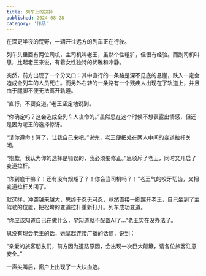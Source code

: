 ```yaml
---
title: 列车上的抉择
published: 2024-08-28
category: '作品'
---
```


在深更半夜的荒野，一辆开往远方的列车正在行驶。

列车头里面有两位司机，主司机叫老王，虽然个性粗犷，但很有经验。而副司机叫思，比起老王来说，有着女性独特的优雅和冷静。

突然，前方出现了一个分叉口：其中直行的一条路是深不见底的悬崖，跌入一定会造成全列车的人员死亡。而另外右转的一条路有一个残疾人出现在了轨道上，并且由于腿脚不便无法离开轨道。

“直行，不要变道。”老王坚定地说到。

“你确定吗？这会造成全列车人丧命的。”虽然思在这个时候不想表露出情感，但还是因为老王的选择惊讶。

“请你遵命！算了，让我自己来吧。”说完，老王便把处在两人中间的变道拉杆关闭。

“抱歉，我认为你的选择是错误的，我必须要修正。”思驳斥了老王，同时又开启了变道拉杆。

“你到底干嘛？！还有没有规矩了？！你会当司机吗？！”老王气的咬牙切齿，又把变道拉杆关闭了。

就这样，冲突越来越大，思终于忍无可忍，竟然直接一脚踹开老王，自己坐到了主驾驶的位置，把松垮的变道拉杆重新打开。列车成功变道。

“你应该知道自己在做什么，早知道就不配置AI了...”老王实在没办法了。

思没有理会老王的话，她拿起连接广播的话筒，说到：

“亲爱的旅客朋友们，前方因为道路原因，会出现一次巨大颠簸，请各位旅客注意安全。”

一声尖叫后，窗户上出现了一大块血迹。